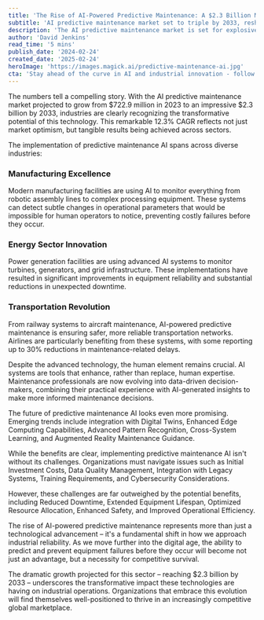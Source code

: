 ```yaml
---
title: 'The Rise of AI-Powered Predictive Maintenance: A $2.3 Billion Market Transformation'
subtitle: 'AI predictive maintenance market set to triple by 2033, reshaping industrial operations'
description: 'The AI predictive maintenance market is set for explosive growth, projected to reach $2.3 billion by 2033. This transformation is revolutionizing how industries approach equipment maintenance across manufacturing, energy, and transportation sectors, with AI systems enabling unprecedented levels of failure prediction and prevention.'
author: 'David Jenkins'
read_time: '5 mins'
publish_date: '2024-02-24'
created_date: '2025-02-24'
heroImage: 'https://images.magick.ai/predictive-maintenance-ai.jpg'
cta: 'Stay ahead of the curve in AI and industrial innovation - follow MagickAI on LinkedIn for regular insights into transformative technologies shaping the future of maintenance and operations.'
---
```


The numbers tell a compelling story. With the AI predictive maintenance market projected to grow from $722.9 million in 2023 to an impressive $2.3 billion by 2033, industries are clearly recognizing the transformative potential of this technology. This remarkable 12.3% CAGR reflects not just market optimism, but tangible results being achieved across sectors.

The implementation of predictive maintenance AI spans across diverse industries:

### Manufacturing Excellence

Modern manufacturing facilities are using AI to monitor everything from robotic assembly lines to complex processing equipment. These systems can detect subtle changes in operational parameters that would be impossible for human operators to notice, preventing costly failures before they occur.

### Energy Sector Innovation

Power generation facilities are using advanced AI systems to monitor turbines, generators, and grid infrastructure. These implementations have resulted in significant improvements in equipment reliability and substantial reductions in unexpected downtime.

### Transportation Revolution

From railway systems to aircraft maintenance, AI-powered predictive maintenance is ensuring safer, more reliable transportation networks. Airlines are particularly benefiting from these systems, with some reporting up to 30% reductions in maintenance-related delays.

Despite the advanced technology, the human element remains crucial. AI systems are tools that enhance, rather than replace, human expertise. Maintenance professionals are now evolving into data-driven decision-makers, combining their practical experience with AI-generated insights to make more informed maintenance decisions.

The future of predictive maintenance AI looks even more promising. Emerging trends include integration with Digital Twins, Enhanced Edge Computing Capabilities, Advanced Pattern Recognition, Cross-System Learning, and Augmented Reality Maintenance Guidance.

While the benefits are clear, implementing predictive maintenance AI isn't without its challenges. Organizations must navigate issues such as Initial Investment Costs, Data Quality Management, Integration with Legacy Systems, Training Requirements, and Cybersecurity Considerations.

However, these challenges are far outweighed by the potential benefits, including Reduced Downtime, Extended Equipment Lifespan, Optimized Resource Allocation, Enhanced Safety, and Improved Operational Efficiency.

The rise of AI-powered predictive maintenance represents more than just a technological advancement – it's a fundamental shift in how we approach industrial reliability. As we move further into the digital age, the ability to predict and prevent equipment failures before they occur will become not just an advantage, but a necessity for competitive survival.

The dramatic growth projected for this sector – reaching $2.3 billion by 2033 – underscores the transformative impact these technologies are having on industrial operations. Organizations that embrace this evolution will find themselves well-positioned to thrive in an increasingly competitive global marketplace.